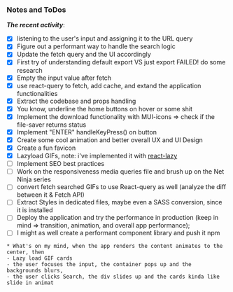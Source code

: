 ### Notes and ToDos

**_The recent activity_**:

- [x] listening to the user's input and assigning it to the URL query
- [x] Figure out a performant way to handle the search logic
- [x] Update the fetch query and the UI accordingly
- [x] First try of understanding default export VS just export FAILED! do some research
- [x] Empty the input value after fetch
- [x] use react-query to fetch, add cache, and extand the application functionalities
- [x] Extract the codebase and props handling
- [x] You know, underline the home buttons on hover or some shit
- [x] Implement the download functionality with MUI-icons => check if the file-saver returns status
- [x] Implement "ENTER" handleKeyPress() on button
- [x] Create some cool animation and better overall UX and UI Design
- [x] Create a fun favicon
- [x] Lazyload GIFs, note: i've implemented it with [react-lazy](https://github.com/Aljullu/react-lazy-load-image-component)
- [ ] Implement SEO best practices
- [ ] Work on the responsiveness media queries file and brush up on the Net Ninja series
- [ ] convert fetch searched GIFs to use React-query as well (analyze the diff between it & Fetch API)
- [ ] Extract Styles in dedicated files, maybe even a SASS conversion, since it is installed
- [ ] Deploy the application and try the performance in production
      (keep in mind => transition, animation, and overall app performance);
- [ ] I might as well create a performant component library and push it npm

```
* What's on my mind, when the app renders the content animates to the center, then
- Lazy load GIF cards
- the user focuses the input, the container pops up and the backgrounds blurs,
- the user clicks Search, the div slides up and the cards kinda like slide in animat
```
